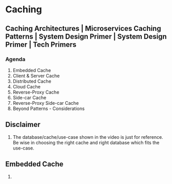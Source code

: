 # Caching #
## Caching Architectures | Microservices Caching Patterns | System Design Primer | System Design Primer | Tech Primers ##
### Agenda ###
1. Embedded Cache
2. Client & Server Cache
3. Distributed Cache
4. Cloud Cache
5. Reverse-Proxy Cache
6. Side-car Cache
7. Reverse-Proxy Side-car Cache
8. Beyond Patterns - Considerations

## Disclaimer ##
1. The database/cache/use-case shown in the video is just for reference. Be wise in choosing the right cache and right database which fits the use-case.

## Embedded Cache ##
1. 